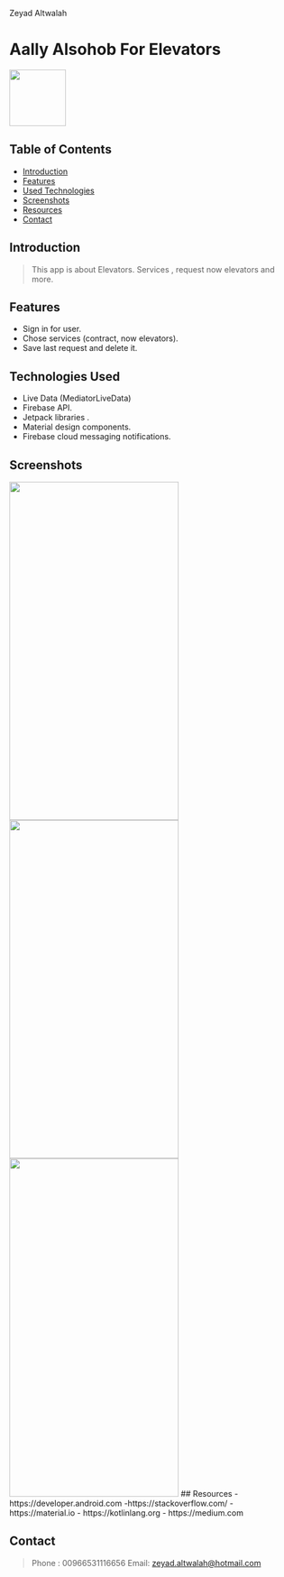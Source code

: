
Zeyad Altwalah 
# Aally Alsohob For Elevators
<img src="https://k.top4top.io/p_22113hnct1.png" width="100" height="100" />

## Table of Contents
* [Introduction](#Introduction)
* [Features](#Features)
* [Used Technologies](#UsedTechnologies)
* [Screenshots](#screenshots)
* [Resources](#Resources)
* [Contact](#contact)
## Introduction
> This app is about Elevators. Services , request now elevators and more.
## Features
- Sign in for user.
- Chose services (contract, now elevators).
- Save last request and delete it.

## Technologies Used
- Live Data (MediatorLiveData)
- Firebase API.
- Jetpack libraries .
- Material design components.
- Firebase cloud messaging notifications.
## Screenshots
<img src="https://b.top4top.io/p_2211osxx72.png" width="300" height="600" />
<img src="https://a.top4top.io/p_2211a71hc1.png" width="300" height="600" />
<img src="https://l.top4top.io/p_22117fghj0.png" width="300" height="600" />
## Resources
- https://developer.android.com
-https://stackoverflow.com/
- https://material.io
- https://kotlinlang.org
- https://medium.com

## Contact
> Phone : 00966531116656
> Email: zeyad.altwalah@hotmail.com 
